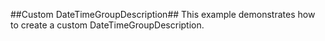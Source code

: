 ##Custom DateTimeGroupDescription##
This example demonstrates how to create a custom DateTimeGroupDescription.